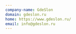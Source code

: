 ```yaml
---
company-name: GdeSlon
domain: gdeslon.ru
home: https://www.gdeslon.ru/
email: info@gdeslon.ru
---
```





